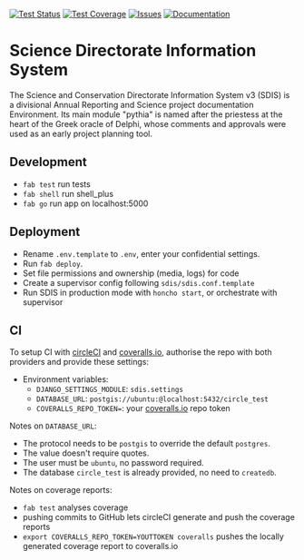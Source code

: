 [![Test Status](https://circleci.com/gh/parksandwildlife/sdis.svg?style=svg)](https://circleci.com/gh/parksandwildlife/sdis)
[![Test Coverage](https://coveralls.io/repos/github/parksandwildlife/sdis/badge.svg?branch=master)](https://coveralls.io/github/parksandwildlife/sdis?branch=master)
[![Issues](https://badge.waffle.io/parksandwildlife/sdis.svg?label=ready&title=Ready)](http://waffle.io/parksandwildlife/sdis)
[![Documentation](https://readthedocs.org/projects/sdis/badge/?version=latest)](http://sdis.readthedocs.io/en/latest/?badge=latest)


Science Directorate Information System
======================================
The Science and Conservation Directorate Information System v3 (SDIS) is a
divisional Annual Reporting and Science project documentation Environment.
Its main module "pythia" is named after the priestess at the heart of the
Greek oracle of Delphi, whose comments and approvals were used as an early
project planning tool.

Development
-----------

* `fab test` run tests
* `fab shell` run shell\_plus
* `fab go` run app on localhost:5000

Deployment
----------

* Rename `.env.template` to `.env`, enter your confidential settings.
* Run `fab deploy`.
* Set file permissions and ownership (media, logs) for code
* Create a supervisor config following `sdis/sdis.conf.template`
* Run SDIS in production mode with `honcho start`, or orchestrate with supervisor

CI
---

To setup CI with [circleCI](https://circleci.com) and
[coveralls.io](https://coveralls.io), authorise the repo with both providers
and provide these settings:

* Environment variables:
    * `DJANGO_SETTINGS_MODULE`: `sdis.settings`
    * `DATABASE_URL`: `postgis://ubuntu:@localhost:5432/circle_test`
    * `COVERALLS_REPO_TOKEN=`: your [coveralls.io](https://coveralls.io) repo token

Notes on `DATABASE_URL`:

* The protocol needs to be `postgis` to override the default `postgres`.
* The value doesn't require quotes.
* The user must be `ubuntu`, no password required.
* The database `circle_test` is already provided, no need to `createdb`.

Notes on coverage reports:

* `fab test` analyses coverage
* pushing commits to GitHub lets circleCI generate and push the coverage reports
* `export COVERALLS_REPO_TOKEN=YOUTTOKEN coveralls` pushes the locally generated
  coverage report to coveralls.io
